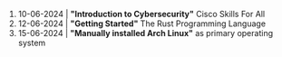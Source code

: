 1. 10-06-2024 | **"Introduction to Cybersecurity"** Cisco Skills For All
2. 12-06-2024 | **"Getting Started"** The Rust Programming Language
3. 15-06-2024 | **"Manually installed Arch Linux"** as primary operating system
